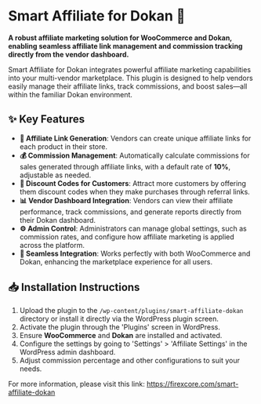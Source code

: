 # Smart Affiliate for Dokan 🚀

**A robust affiliate marketing solution for WooCommerce and Dokan, enabling seamless affiliate link management and commission tracking directly from the vendor dashboard.**

Smart Affiliate for Dokan integrates powerful affiliate marketing capabilities into your multi-vendor marketplace. This plugin is designed to help vendors easily manage their affiliate links, track commissions, and boost sales—all within the familiar Dokan environment.

## ✨ Key Features

- **🔗 Affiliate Link Generation**: Vendors can create unique affiliate links for each product in their store.
- **💰 Commission Management**: Automatically calculate commissions for sales generated through affiliate links, with a default rate of **10%**, adjustable as needed.
- **🎁 Discount Codes for Customers**: Attract more customers by offering them discount codes when they make purchases through referral links.
- **📊 Vendor Dashboard Integration**: Vendors can view their affiliate performance, track commissions, and generate reports directly from their Dokan dashboard.
- **⚙️ Admin Control**: Administrators can manage global settings, such as commission rates, and configure how affiliate marketing is applied across the platform.
- **🛒 Seamless Integration**: Works perfectly with both WooCommerce and Dokan, enhancing the marketplace experience for all users.

## 📥 Installation Instructions

1. Upload the plugin to the `/wp-content/plugins/smart-affiliate-dokan` directory or install it directly via the WordPress plugin screen.
2. Activate the plugin through the 'Plugins' screen in WordPress.
3. Ensure **WooCommerce** and **Dokan** are installed and activated.
4. Configure the settings by going to 'Settings' > 'Affiliate Settings' in the WordPress admin dashboard.
5. Adjust commission percentage and other configurations to suit your needs.

   
For more information, please visit this link: [https://firexcore.com/smart-affiliate-dokan
](https://firexcore.com/smart-affiliate-for-dokan/)
